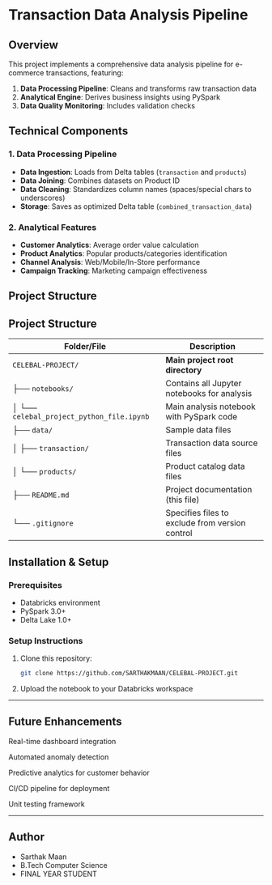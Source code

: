 # Transaction Data Analysis Pipeline

## Overview
This project implements a comprehensive data analysis pipeline for e-commerce transactions, featuring:
1. **Data Processing Pipeline**: Cleans and transforms raw transaction data
2. **Analytical Engine**: Derives business insights using PySpark
3. **Data Quality Monitoring**: Includes validation checks

## Technical Components

### 1. Data Processing Pipeline
- **Data Ingestion**: Loads from Delta tables (`transaction` and `products`)
- **Data Joining**: Combines datasets on Product ID
- **Data Cleaning**: Standardizes column names (spaces/special chars to underscores)
- **Storage**: Saves as optimized Delta table (`combined_transaction_data`)

### 2. Analytical Features
- **Customer Analytics**: Average order value calculation
- **Product Analytics**: Popular products/categories identification
- **Channel Analysis**: Web/Mobile/In-Store performance
- **Campaign Tracking**: Marketing campaign effectiveness

## Project Structure
## Project Structure

| Folder/File                     | Description                                                                 |
|----------------------------------|-----------------------------------------------------------------------------|
| `CELEBAL-PROJECT/`              | **Main project root directory**                                             |
| ├── `notebooks/`                | Contains all Jupyter notebooks for analysis                                |
| │ └── `celebal_project_python_file.ipynb` | Main analysis notebook with PySpark code                                  |
| ├── `data/`                     | Sample data files                                                          |
| │ ├── `transaction/`            | Transaction data source files                                              |
| │ └── `products/`               | Product catalog data files                                                 |
| ├── `README.md`                 | Project documentation (this file)                                          |
| └── `.gitignore`                | Specifies files to exclude from version control                            |

## Installation & Setup

### Prerequisites
- Databricks environment
- PySpark 3.0+
- Delta Lake 1.0+

### Setup Instructions
1. Clone this repository:
   ```bash
   git clone https://github.com/SARTHAKMAAN/CELEBAL-PROJECT.git
2. Upload the notebook to your Databricks workspace

---
## Future Enhancements
Real-time dashboard integration

Automated anomaly detection

Predictive analytics for customer behavior

CI/CD pipeline for deployment

Unit testing framework

---

## Author

- Sarthak Maan
- B.Tech Computer Science
- FINAL YEAR STUDENT
